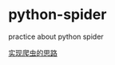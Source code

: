 # python-spider
practice about python spider

[实现爬虫的思路](https://github.com/HARUSAKURIA/python_spider/commit/2be42806098fc6df341f096f26701c0792f79d0f)
